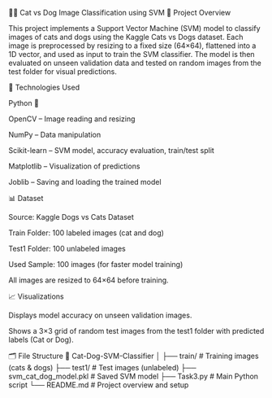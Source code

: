 🐶🐱 Cat vs Dog Image Classification using SVM
📘 Project Overview

This project implements a Support Vector Machine (SVM) model to classify images of cats and dogs using the Kaggle Cats vs Dogs dataset.
Each image is preprocessed by resizing to a fixed size (64×64), flattened into a 1D vector, and used as input to train the SVM classifier.
The model is then evaluated on unseen validation data and tested on random images from the test folder for visual predictions.

🧰 Technologies Used

Python 🐍

OpenCV – Image reading and resizing

NumPy – Data manipulation

Scikit-learn – SVM model, accuracy evaluation, train/test split

Matplotlib – Visualization of predictions

Joblib – Saving and loading the trained model

📊 Dataset

Source: Kaggle Dogs vs Cats Dataset

Train Folder: 100 labeled images (cat and dog)

Test1 Folder: 100 unlabeled images

Used Sample: 100 images (for faster model training)

All images are resized to 64×64 before training.

📈 Visualizations

Displays model accuracy on unseen validation images.

Shows a 3×3 grid of random test images from the test1 folder with predicted labels (Cat or Dog).

🗂️ File Structure
📁 Cat-Dog-SVM-Classifier
│
├── train/                   # Training images (cats & dogs)
├── test1/                   # Test images (unlabeled)
├── svm_cat_dog_model.pkl    # Saved SVM model
├── Task3.py           # Main Python script
└── README.md                # Project overview and setup
